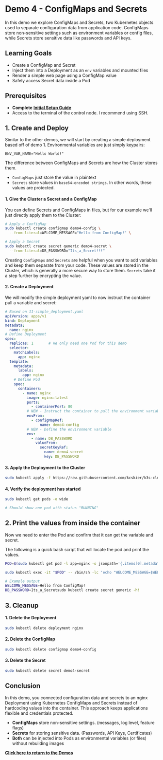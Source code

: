 # Demo 4 - ConfigMaps and Secrets

In this demo we explore ConfigMaps and Secrets, two Kubernetes objects used to separate configuration data from application code. ConfigMaps store non-sensitive settings such as environment variables or config files, while Secrets store sensitive data like passwords and API keys.

## Learning Goals

- Create a ConfigMap and Secret
- Inject them into a Deployment as an `env` variables and mounted files
- Render a simple web page using a ConfigMap value
- Safely access Secret data inside a Pod

## Prerequisites

- **Complete** [**Initial Setup Guide**](../00-initial-setup/initial-setup.md)
- Access to the terminal of the control node. I recommend using SSH.

## 1. Create and Deploy

Similar to the other demos, we will start by creating a simple deployment based off of demo 1. Environmental variables are just simply keypairs:

```
ENV_VAR_NAME="Hello World!"
```

The difference between ConfigMaps and Secrets are how the Cluster stores them.
- `ConfigMaps` just store the value in plaintext
- `Secrets` store values in `base64-encoded strings`. In other words, these values are protected.

#### 1. Give the Cluster a Secret and a ConfigMap

You can define Secrets and ConfigMaps in files, but for our example we'll just directly apply them to the Cluster:

```bash
# Apply a ConfigMap
sudo kubectl create configmap demo4-config \
  --from-literal=WELCOME_MESSAGE="Hello from ConfigMap!" \

# Apply a Secret
sudo kubectl create secret generic demo4-secret \
  --from-literal=DB_PASSWORD="Its_a_Secret!!!"
```

Creating `ConfigMaps` and `Secrets` are helpful when you want to add variables and keep them separate from your code. These values are stored in the Cluster, which is generally a more secure way to store them. `Secrets` take it a step further by encrypting the value.

#### 2. Create a Deployment

We will modify the simple deployment yaml to now instruct the container pull a variable and secret:

```yaml
# Based on 11-simple_deployment.yaml
apiVersion: apps/v1
kind: Deployment
metadata:
  name: nginx
# Define Deployment
spec:
  replicas: 1       # We only need one Pod for this demo
  selector:
    matchLabels:
      app: nginx
  template:
    metadata:
      labels:
        app: nginx
    # Define Pod
    spec:
      containers:
        - name: nginx
          image: nginx:latest
          ports:
            - containerPort: 80
          # NEW - Instruct the container to pull the environment variable
          envFrom:
            - configMapRef:
                name: demo4-config
          # NEW - Define the environment variable
          env:
            - name: DB_PASSWORD
              valueFrom:
                secretKeyRef:
                  name: demo4-secret
                  key: DB_PASSWORD
```

#### 3. Apply the Deployment to the Cluster

```bash
sudo kubectl apply -f https://raw.githubusercontent.com/kcskier/k3s-cluster-demo/main/manifests/demo/40-configmaps-secrets.yaml
```

#### 4. Verify the deployment has started
```bash
sudo kubectl get pods -o wide

# Should show one pod with status "RUNNING"
```

## 2. Print the values from inside the container

Now we need to enter the Pod and confirm that it can get the variable and secret.

The following is a quick bash script that will locate the pod and print the values.

```bash
POD=$(sudo kubectl get pod -l app=nginx -o jsonpath='{.items[0].metadata.name}');

sudo kubectl exec -it "$POD" -- /bin/sh -lc 'echo "WELCOME_MESSAGE=$WELCOME_MESSAGE"; echo "DB_PASSWORD=$DB_PASSWORD"'
```

```bash
# Example output
WELCOME_MESSAGE=Hello from ConfigMap!
DB_PASSWORD=Its_a_Secretsudo kubectl create secret generic -h!
```

## 3. Cleanup

#### 1. Delete the Deployment
```bash
sudo kubectl delete deployment nginx
```

#### 2. Delete the ConfigMap
```bash
sudo kubectl delete configmap demo4-config
```

#### 3. Delete the Secret
```bash
sudo kubectl delete secret demo4-secret
```

## Conclusion

In this demo, you connected configuration data and secrets to an nginx Deployment using Kubernetes ConfigMaps and Secrets instead of hardcoding values into the container. This approach keeps applications flexible and credentials protected.

- **ConfigMaps** store non-sensitive settings. (messages, log level, feature flags)
- **Secrets** for storing sensitive data. (Passwords, API Keys, Certificates)
- **Both** can be injected into Pods as environmental variables (or files) without rebuilding images

[**Click here to return to the Demos**](../README.md#demos)